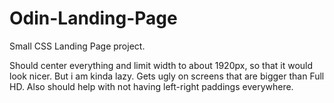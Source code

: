 # Odin-Landing-Page
Small CSS Landing Page project. 

Should center everything and limit width to about 1920px, so that it would look nicer. But i am kinda lazy.
Gets ugly on screens that are bigger than Full HD. Also should help with not having left-right paddings everywhere.